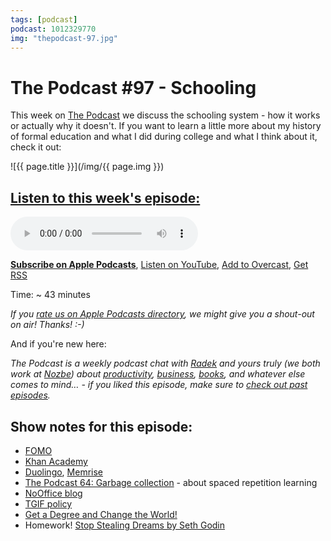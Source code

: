 ```yaml
---
tags: [podcast]
podcast: 1012329770
img: "thepodcast-97.jpg"
---
```


# The Podcast #97 - Schooling

This week on [The Podcast][p] we discuss the schooling system - how it works or actually why it doesn't. If you want to learn a little more about my history of formal education and what I did during college and what I think about it, check it out:

<!--More-->

![{{ page.title }}](/img/{{ page.img }})

## [Listen to this week's episode:][e]

<audio controls>
<source src="https://files.nozbe.com/podcast/097.mp3" type="audio/mpeg">
</audio>

**[Subscribe on Apple Podcasts][i]**, [Listen on YouTube][y], [Add to Overcast][ov], [Get RSS][rss]

Time: ~ 43 minutes

*If you [rate us on Apple Podcasts directory][i], we might give you a shout-out on air! Thanks! :-)*

And if you're new here:

*The Podcast is a weekly podcast chat with [Radek][r] and yours truly (we both work at [Nozbe][n]) about [productivity](/productivity), [business](/business), [books](/books), and whatever else comes to mind… - if you liked this episode, make sure to [check out past episodes](/podcast).*

## Show notes for this episode:

  * [FOMO](https://en.wikipedia.org/wiki/Fear_of_missing_out)
  * [Khan Academy](https://www.khanacademy.org/)
  * [Duolingo](https://www.duolingo.com/), [Memrise](https://www.memrise.com/)
  * [The Podcast 64: Garbage collection](http://thepodcast.fm/episodes/64) - about spaced repetition learning
  * [NoOffice blog](https://nooffice.org/)
  * [TGIF policy](https://sliwinski.com/tgif/)
  * [Get a Degree and Change the World!](https://sliwinski.com/get-a-degree-and-change-the-world/)
  * Homework! [Stop Stealing Dreams by Seth Godin](http://www.sethgodin.com/sg/docs/stopstealingdreamsscreen.pdf)

[ov]: https://overcast.fm/itunes1012329770/the-podcast
[y]: https://michael.gratis/thepodcastyt
[rss]: http://thepodcast.fm/episodes?format=RSS
[e]: http://thepodcast.fm/episodes/97
[p]: https://michael.gratis/thepodcastfm
[n]: https://nozbe.com/?a=mike
[r]: https://michael.gratis/radex
[i]: https://michael.gratis/thepodcast
[o]: https://michael.gratis/ipadonly

[pm]: http://productivemag.com/
